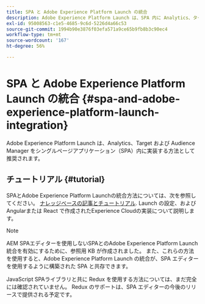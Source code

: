 ```yaml
---
title: SPA と Adobe Experience Platform Launch の統合
description: Adobe Experience Platform Launch は、SPA 内に Analytics、ターゲットおよび Audience Manager を実装する方法として推奨されます。
exl-id: 95008563-c1e5-4685-9c6d-5226d4a66c53
source-git-commit: 1994b90e3876f03efa571a9ce65b9fb8b3c90ec4
workflow-type: tm+mt
source-wordcount: '167'
ht-degree: 56%

---
```


# SPA と Adobe Experience Platform Launch の統合 {#spa-and-adobe-experience-platform-launch-integration}

Adobe Experience Platform Launch は、Analytics、Target および Audience Manager をシングルページアプリケーション（SPA）内に実装する方法として推奨されます。

## チュートリアル {#tutorial}

SPAとAdobe Experience Platform Launchの統合方法については、次を参照してください。 [ナレッジベースの記事とチュートリアル](https://experienceleague.adobe.com/docs/experience-manager-learn/sites/spa-editor/spa-editor-framework-feature-video-use.html?lang=ja). Launch の設定、およびAngularまたは React で作成されたExperience Cloudの実装について説明します。

>[!NOTE]
>
>AEM SPAエディターを使用しないSPAとのAdobe Experience Platform Launch統合を有効にするために、参照用 KB が作成されました。 また、これらの方法を使用すると、Adobe Experience Platform Launch の統合が、SPA エディターを使用するように構築された SPA と共存できます。
>
>JavaScript SPAライブラリと共に Redux を使用する方法については、まだ完全には確認されていません。 Redux のサポートは、SPA エディターの今後のリリースで提供される予定です。
